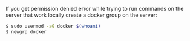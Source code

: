 


If you get permission denied error while trying to run commands on the server that work locally create a docker group on the server:

```bash
$ sudo usermod -aG docker $(whoami)
$ newgrp docker
```